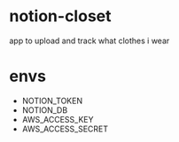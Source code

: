 # notion-closet
app to upload and track what clothes i wear

# envs
- NOTION_TOKEN
- NOTION_DB
- AWS_ACCESS_KEY
- AWS_ACCESS_SECRET


